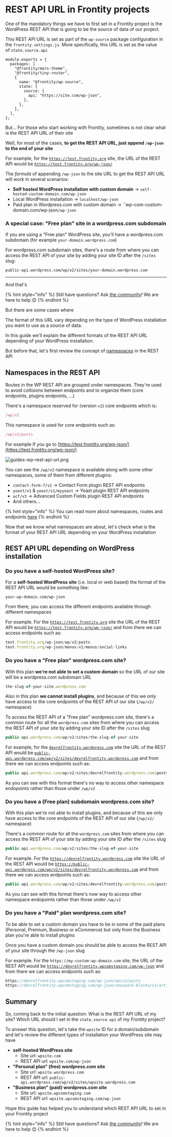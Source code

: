 # REST API URL in Frontity projects

One of the mandatory things we have to first set in a Frontity project is the WordPress REST API that is going to be the source of data of our project. 

This REST API URL is set as part of the `wp-source` package configuration in the `frontity.settings.js`. More specifically, this URL is set as the value of `state.source.api`

```
module.exports = {
  packages: [
    "@frontity/mars-theme",
    "@frontity/tiny-router",
    {
      name: "@frontity/wp-source",
      state: {
        source: {
          api: "https://site.com/wp-json",
        },
      },
    },
  ],
};
```

But... For those who start working with Frontity, sometimes is not clear what is the REST API URL of their site

Well, for most of the cases, **to get the REST API URL, just append `/wp-json` to the end of your site**

For example, for the [`https://test.frontity.org`](http://test.frontity.org/) site, the URL of the REST API would be [`https://test.frontity.org/wp-json/`](https://test.frontity.org/wp-json/) 

The _formula_ of appending `/wp-json` to the site URL to get the REST API URL will work in several scenarios:
- **Self hosted WordPress installation with custom domain** → `self-hosted-custom-domain.com/wp-json`
- Local WordPress installation → `localhost/wp-json`
- Paid plan in Wordpress.com with custom domain → ``wp-com-custom-domain.com/wp-json`/wp-json`

### A special case: "Free plan" site in a wordpress.com subdomain

If you are using a "Free plan" WordPress site, you'll have a wordpress.com subdomain (for example `your-domain.wordpress.com`)

For wordpress.com subdomain sites, there's a route from where you can access the REST API of your site by adding your site ID after the `/sites` slug:

```
public-api.wordpress.com/wp/v2/sites/your-domain.wordpress.com
```

---

And that's 

{% hint style="info" %}
Still have questions? Ask [the community](https://community.frontity.org/)! We are here to help 😊
{% endhint %}







But there are some cases where 


The format of this URL vary depending on the type of WordPress installation you want to use as a source of data.

In this guide we'll explain the different formats of the REST API URL depending of your WordPress installation. 

But before that, let's first review the concept of [namespaces](https://developer.wordpress.org/rest-api/extending-the-rest-api/routes-and-endpoints/#namespaces) in the REST API

## Namespaces in the REST API

Routes in the WP REST API are grouped under namespaces. They're used to avoid collisions between endpoints and to organize them (core endpoints, plugins endpoints, ...)

There's a namespace reserved for (version `v2`) core endpoints which is:

```jsx
/wp/v2
```

This namespace is used for core endpoints such as:

```jsx
/wp/v2/posts
```

For example If you go to [https://test.frontity.org/wp-json/](https://test.frontity.org/wp-json/)

![guides-wp-rest-api-url.png](../.gitbook/assets/guides-wp-rest-api-url.png)

You can see the `/wp/v2` namespace is available along with some other namespaces, some of them from different plugins:

- `contact-form-7/v1` → Contact Form plugin REST API endpoints
- `yoast/v1` & `yoast/v1/myyoast` → Yoast plugin REST API endpoints
- `acf/v3` → Advanced Custom Fields plugin REST API endpoints
- And others…

{% hint style="info" %}
You can read more about namespaces, routes and endpoints [here](https://developer.wordpress.org/rest-api/extending-the-rest-api/routes-and-endpoints/#namespaces)
{% endhint %}

Now that we know what namespaces are about, let's check what is the format of your REST API URL depending on your WordPress installation

## REST API URL depending on WordPress installation

### Do you have a self-hosted WordPress site?

For a **self-hosted WordPress site** (i.e. local or web based) the format of the  REST API URL would be something like:

```
your-wp-domain.com/wp-json
```

From there, you can access the different endpoints available through different namespaces

For example. For the [`https://test.frontity.org`](http://test.frontity.org/) site the URL of the REST API would be [`https://test.frontity.org/wp-json/`](https://test.frontity.org/wp-json/) and from there we can access endpoints such as:

```jsx
test.frontity.org/wp-json/wp/v2/posts
test.frontity.org/wp-json/menus/v1/menus/social-links
```

### Do you have a "Free plan" wordpress.com site?

With this plan **we're not able to set a custom domain** so the URL of our site will be a wordpress.com subdomain URL 

```jsx
the-slug-of-your-site.wordpress.com
```
Also in this plan **we cannot install plugins**, and because of this we only have access to the core endpoints of the REST API of our site (`/wp/v2/` namespace)

To access the REST API of a "Free plan" wordpress.com site, there's a common route for all the  `wordpress.com` sites from where you can access the REST API of your site by adding your site ID after the `/sites` slug

```jsx
public-api.wordpress.com/wp/v2/sites/the-slug-of-your-site
```

For example, for the [`devrelfrontity.wordpress.com`](http://devrelfrontity.wordpress.com/) site the URL of the REST API would be [`public-api.wordpress.com/wp/v2/sites/devrelfrontity.wordpress.com`](https://public-api.wordpress.com/wp/v2/sites/devrelfrontity.wordpress.com) and from there we can access endpoints such as:

```jsx
public-api.wordpress.com/wp/v2/sites/devrelfrontity.wordpress.com/posts
```

As you can see with this format there's no way to access other namespace endopoints rather than those under `/wp/v2`

### Do you have a (Free plan) subdomain wordpress.com site?

With this plan we're not able to install plugins, and because of this we only have access to the core endpoints of the REST API of our site (`/wp/v2/` namespace)

There's a common route for all the  `wordpress.com` sites from where you can access the REST API of your site by adding your site ID after the `/sites` slug
 

```jsx
public-api.wordpress.com/wp/v2/sites/the-slug-of-your-site
```

For example. For the [`https://devrelfrontity.wordpress.com`](http://devrelfrontity.wordpress.com/) site the URL of the REST API would be [`https://public-api.wordpress.com/wp/v2/sites/devrelfrontity.wordpress.com`](https://public-api.wordpress.com/wp/v2/sites/devrelfrontity.wordpress.com) and from there we can access endpoints such as:

```jsx
public-api.wordpress.com/wp/v2/sites/devrelfrontity.wordpress.com/posts
```

As you can see with this format there's now way to access other namespace endopoints rather than those under `/wp/v2`


### Do you have a "Paid" plan wordpress.com site?

To be able to set a custom domain you have to be in some of the paid plans (Personal, Premium, Business or eCommerce) but only from the Business plan you're able to install plugins

Once you have a custom domain you should be able to access the REST API of your site through the `/wp-json` slug

For example. For the `https://my-custom-wp-domain.com` site, the URL of the REST API would be [`https://devrelfrontity.wpcomstaging.com/wp-json`](https://devrelfrontity.wpcomstaging.com/wp-json) and from there we can access endpoints such as:

```jsx
https://devrelfrontity.wpcomstaging.com/wp-json/wp/v2/posts
https://devrelfrontity.wpcomstaging.com/wp-json/newspack-blocks/v1/articles
```

## Summary

So, coming back to the initial question: What is the REST API URL of my site? Which URL should I set in the `state.source.api` of my Frontity project?

To answer this question, let's take the `wpsite` ID for a domain/subdomain and let's review the different types of installation your WordPress site may have

- **self-hosted WordPress site**
    - Site url: `wpsite.com`
    - REST API url: `wpsite.com/wp-json`
- **"Personal plan" (free) wordpress.com site**
    - Site url: `wpsite.wordpress.com`
    - REST API url: `public-api.wordpress.com/wp/v2/sites/wpsite.wordpress.com`
- **"Business plan" (paid) wordpress.com site**
    - Site url: `wpsite.wpcomstaging.com`
    - REST API url: `wpsite.wpcomstaging.com/wp-json`

Hope this guide has helped you to understand which REST API URL to set in your Frontity project

{% hint style="info" %}
Still have questions? Ask [the community](https://community.frontity.org/)! We are here to help 😊
{% endhint %}
